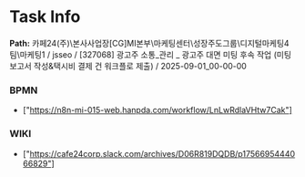 # Task Info

**Path:** 카페24(주)\본사사업장\[CG]MI본부\마케팅센터\성장주도그룹\디지털마케팅4팀\마케팅1 / jsseo / [327068] 광고주 소통_관리 _ 광고주 대면 미팅 후속 작업 (미팅 보고서 작성&택시비 결제 건 워크플로 제출) / 2025-09-01_00-00-00

### BPMN
- ["https://n8n-mi-015-web.hanpda.com/workflow/LnLwRdlaVHtw7Cak"]

### WIKI
- ["https://cafe24corp.slack.com/archives/D06R819DQDB/p1756695444066829"]

